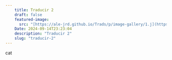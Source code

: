 ```yaml
---
    title: Traducir 2
    draft: false
    featured-image:
      src: "[https://ale-jrd.github.io/Trads/p/image-gallery/1.j](https://ale-jrd.github.io/Trads/p/image-gallery/1.jpg)"
    Date: 2024-09-14T23:23:04
    description: "Traducir 2"
    slug: "traducir-2"
---
```

cat
